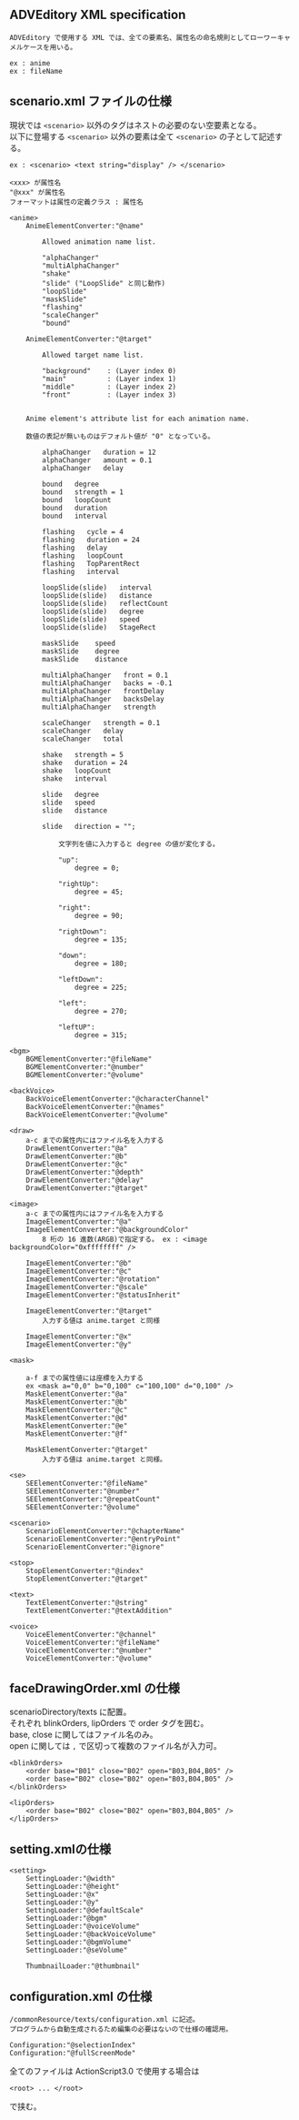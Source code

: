 ## ADVEditory XML specification
	ADVEditory で使用する XML では、全ての要素名、属性名の命名規則としてローワーキャメルケースを用いる。

	ex : anime
	ex : fileName

## scenario.xml	ファイルの仕様

現状では `<scenario>` 以外のタグはネストの必要のない空要素となる。  
以下に登場する `<scenario>` 以外の要素は全て `<scenario>` の子として記述する。

	ex : <scenario> <text string="display" /> </scenario>

	<xxx> が属性名
	"@xxx" が属性名
	フォーマットは属性の定義クラス : 属性名
	
	<anime>
		AnimeElementConverter:"@name"
			
			Allowed animation name list.
				
			"alphaChanger"
			"multiAlphaChanger"
			"shake"
			"slide" ("LoopSlide" と同じ動作)
			"loopSlide"
			"maskSlide"
			"flashing"
			"scaleChanger"
			"bound"
	
		AnimeElementConverter:"@target"
	
			Allowed target name list.

			"background"	: (Layer index 0)
			"main"			: (Layer index 1)
			"middle"		: (Layer index 2)
			"front"			: (Layer index 3)
			
		
		Anime element's attribute list for each animation name.
		
		数値の表記が無いものはデフォルト値が "0" となっている。

			alphaChanger   duration = 12
			alphaChanger   amount = 0.1
			alphaChanger   delay

			bound   degree
			bound   strength = 1
			bound   loopCount
			bound   duration
			bound   interval

			flashing   cycle = 4
			flashing   duration = 24
			flashing   delay
			flashing   loopCount
			flashing   TopParentRect
			flashing   interval

			loopSlide(slide)   interval
			loopSlide(slide)   distance
			loopSlide(slide)   reflectCount
			loopSlide(slide)   degree
			loopSlide(slide)   speed
			loopSlide(slide)   StageRect

			maskSlide    speed
			maskSlide    degree
			maskSlide    distance

			multiAlphaChanger   front = 0.1
			multiAlphaChanger   backs = -0.1
			multiAlphaChanger   frontDelay
			multiAlphaChanger   backsDelay
			multiAlphaChanger   strength

			scaleChanger   strength = 0.1
			scaleChanger   delay
			scaleChanger   total

			shake   strength = 5
			shake   duration = 24
			shake   loopCount
			shake   interval

			slide   degree
			slide   speed
			slide   distance

			slide   direction = "";

				文字列を値に入力すると degree の値が変化する。

				"up":
					degree = 0;

				"rightUp":
					degree = 45;

				"right":
					degree = 90;

				"rightDown":
					degree = 135;

				"down":
					degree = 180;

				"leftDown":
					degree = 225;

				"left":
					degree = 270;

				"leftUP":
					degree = 315;

	<bgm>
		BGMElementConverter:"@fileName"
		BGMElementConverter:"@number"
		BGMElementConverter:"@volume"

	<backVoice>
		BackVoiceElementConverter:"@characterChannel"
		BackVoiceElementConverter:"@names"
		BackVoiceElementConverter:"@volume"

	<draw>
		a-c までの属性内にはファイル名を入力する
		DrawElementConverter:"@a"
		DrawElementConverter:"@b"
		DrawElementConverter:"@c"
		DrawElementConverter:"@depth"
		DrawElementConverter:"@delay"
		DrawElementConverter:"@target"

	<image>
		a-c までの属性内にはファイル名を入力する
		ImageElementConverter:"@a"
		ImageElementConverter:"@backgroundColor"
			8 桁の 16 進数(ARGB)で指定する。 ex : <image backgroundColor="0xffffffff" />

		ImageElementConverter:"@b"
		ImageElementConverter:"@c"
		ImageElementConverter:"@rotation"
		ImageElementConverter:"@scale"
		ImageElementConverter:"@statusInherit"

		ImageElementConverter:"@target"
			入力する値は anime.target と同様

		ImageElementConverter:"@x"
		ImageElementConverter:"@y"

	<mask>

		a-f までの属性値には座標を入力する
		ex <mask a="0,0" b="0,100" c="100,100" d="0,100" />
		MaskElementConverter:"@a"
		MaskElementConverter:"@b"
		MaskElementConverter:"@c"
		MaskElementConverter:"@d"
		MaskElementConverter:"@e"
		MaskElementConverter:"@f"

		MaskElementConverter:"@target"
			入力する値は anime.target と同様。
	
	<se>
		SEElementConverter:"@fileName"
		SEElementConverter:"@number"
		SEElementConverter:"@repeatCount"
		SEElementConverter:"@volume"

	<scenario>
		ScenarioElementConverter:"@chapterName"
		ScenarioElementConverter:"@entryPoint"
		ScenarioElementConverter:"@ignore"

	<stop>
		StopElementConverter:"@index"
		StopElementConverter:"@target"

	<text>
		TextElementConverter:"@string"
		TextElementConverter:"@textAddition"

	<voice>
		VoiceElementConverter:"@channel"
		VoiceElementConverter:"@fileName"
		VoiceElementConverter:"@number"
		VoiceElementConverter:"@volume"

## faceDrawingOrder.xml の仕様

scenarioDirectory/texts に配置。  
それぞれ blinkOrders, lipOrders で order タグを囲む。  
base, close に関してはファイル名のみ。  
open に関しては `,` で区切って複数のファイル名が入力可。  

	<blinkOrders>
		<order base="B01" close="B02" open="B03,B04,B05" />
		<order base="B02" close="B02" open="B03,B04,B05" />
	</blinkOrders>

	<lipOrders>
		<order base="B02" close="B02" open="B03,B04,B05" />
	</lipOrders>

## setting.xmlの仕様

	<setting>
		SettingLoader:"@width"
		SettingLoader:"@height"
		SettingLoader:"@x"
		SettingLoader:"@y"
		SettingLoader:"@defaultScale"
		SettingLoader:"@bgm"
		SettingLoader:"@voiceVolume"
		SettingLoader:"@backVoiceVolume"
		SettingLoader:"@bgmVolume"
		SettingLoader:"@seVolume"

		ThumbnailLoader:"@thumbnail"

## configuration.xml の仕様

	/commonResource/texts/configuration.xml に記述。
	プログラムから自動生成されるため編集の必要はないので仕様の確認用。

	Configuration:"@selectionIndex"
	Configuration:"@fullScreenMode"

全てのファイルは ActionScript3.0 で使用する場合は

	<root> ... </root>

で挟む。